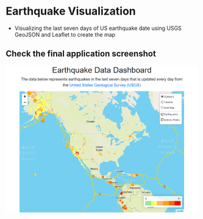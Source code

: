 # Earthquake Visualization
* Visualizing the last seven days of US earthquake date using USGS GeoJSON and Leaflet to create the map


## Check the final application screenshot

![screenshot](Screenshot_Earthquake.png)
